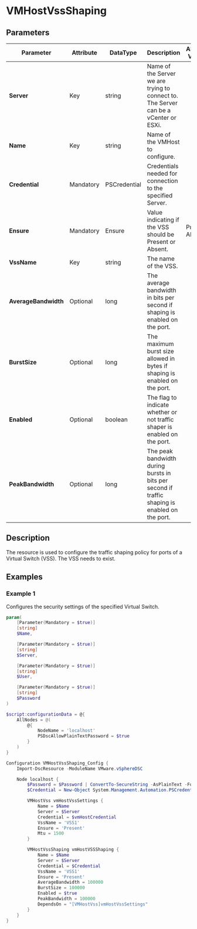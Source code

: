 # VMHostVssShaping

## Parameters

| Parameter | Attribute | DataType | Description | Allowed Values |
| --- | --- | --- | --- | --- |
| **Server** | Key | string | Name of the Server we are trying to connect to. The Server can be a vCenter or ESXi. ||
| **Name** | Key | string | Name of the VMHost to configure. ||
| **Credential** | Mandatory | PSCredential | Credentials needed for connection to the specified Server. ||
| **Ensure** | Mandatory | Ensure | Value indicating if the VSS should be Present or Absent. | Present, Absent |
| **VssName** | Key | string | The name of the VSS. ||
| **AverageBandwidth** | Optional | long | The average bandwidth in bits per second if shaping is enabled on the port. ||
| **BurstSize** | Optional | long | The maximum burst size allowed in bytes if shaping is enabled on the port. ||
| **Enabled** | Optional | boolean | The flag to indicate whether or not traffic shaper is enabled on the port. ||
| **PeakBandwidth** | Optional | long | The peak bandwidth during bursts in bits per second if traffic shaping is enabled on the port. ||

## Description

The resource is used to configure the traffic shaping policy for ports of a Virtual Switch (VSS). The VSS needs to exist.

## Examples

### Example 1

Configures the security settings of the specified Virtual Switch.

````powershell
param(
    [Parameter(Mandatory = $true)]
    [string]
    $Name,

    [Parameter(Mandatory = $true)]
    [string]
    $Server,

    [Parameter(Mandatory = $true)]
    [string]
    $User,

    [Parameter(Mandatory = $true)]
    [string]
    $Password
)

$script:configurationData = @{
    AllNodes = @(
        @{
            NodeName = 'localhost'
            PSDscAllowPlainTextPassword = $true
        }
    )
}

Configuration VMHostVssShaping_Config {
    Import-DscResource -ModuleName VMware.vSphereDSC

    Node localhost {
        $Password = $Password | ConvertTo-SecureString -AsPlainText -Force
        $Credential = New-Object System.Management.Automation.PSCredential($User, $Password)

        VMHostVss vmHostVssSettings {
            Name = $Name
            Server = $Server
            Credential = $vmHostCredential
            VssName = 'VSS1'
            Ensure = 'Present'
            Mtu = 1500
        }

        VMHostVssShaping vmHostVSSShaping {
            Name = $Name
            Server = $Server
            Credential = $Credential
            VssName = 'VSS1'
            Ensure = 'Present'
            AverageBandwidth = 100000
            BurstSize = 100000
            Enabled = $true
            PeakBandwidth = 100000
            DependsOn = "[VMHostVss]vmHostVssSettings"
        }
    }
}
````
